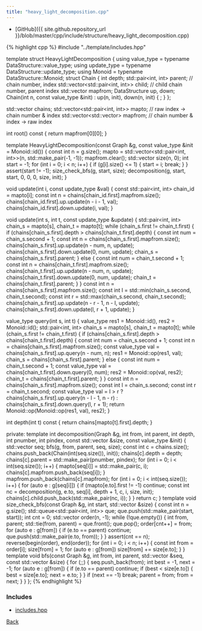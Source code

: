 ```yaml
---
title: "heavy_light_decomposition.cpp"
---
```


- [GitHub]({{ site.github.repository_url }}/blob/master/cpp/include/structure/heavy_light_decomposition.cpp)

{% highlight cpp %}
#include "../template/includes.hpp"

template <typename DataStructure> struct HeavyLightDecomposition {
  using value_type = typename DataStructure::value_type;
  using update_type = typename DataStructure::update_type;
  using Monoid = typename DataStructure::Monoid;
  struct Chain {
    int depth;
    std::pair<int, int> parent;              // chain number, index
    std::vector<std::pair<int, int>> child;  // child chain number, parent index
    std::vector<int> mapfrom;
    DataStructure up, down;
    Chain(int n, const value_type &init) : up(n, init), down(n, init) { ; }
  };

  std::vector<Chain> chains;
  std::vector<std::pair<int, int>> mapto;  // raw index -> chain number & index
  std::vector<std::vector<int>> mapfrom;   // chain number & index -> raw index

  int root() const { return mapfrom[0][0]; }

  template <typename Graph>
  HeavyLightDecomposition(const Graph &g,
                          const value_type &init = Monoid::id()) {
    const int n = g.size();
    mapto = std::vector<std::pair<int, int>>(n, std::make_pair(-1, -1));
    mapfrom.clear();
    std::vector<int> size(n, 0);
    int start = -1;
    for (int i = 0; i < n; i++) {
      if (g[i].size() <= 1) {
        start = i;
        break;
      }
    }
    assert(start != -1);
    size_check_bfs(g, start, size);
    decomposition(g, start, start, 0, 0, 0, size, init);
  }

  void update(int i, const update_type &val) {
    const std::pair<int, int> chain_id = mapto[i];
    const int n = chains[chain_id.first].mapfrom.size();
    chains[chain_id.first].up.update(n - i - 1, val);
    chains[chain_id.first].down.update(i, val);
  }

  void update(int s, int t, const update_type &update) {
    std::pair<int, int> chain_s = mapto[s], chain_t = mapto[t];
    while (chain_s.first != chain_t.first) {
      if (chains[chain_s.first].depth > chains[chain_t.first].depth) {
        const int num = chain_s.second + 1;
        const int n = chains[chain_s.first].mapfrom.size();
        chains[chain_s.first].up.update(n - num, n, update);
        chains[chain_s.first].down.update(0, num, update);
        chain_s = chains[chain_s.first].parent;
      }
      else {
        const int num = chain_t.second + 1;
        const int n = chains[chain_t.first].mapfrom.size();
        chains[chain_t.first].up.update(n - num, n, update);
        chains[chain_t.first].down.update(0, num, update);
        chain_t = chains[chain_t.first].parent;
      }
    }
    const int n = chains[chain_s.first].mapfrom.size();
    const int l = std::min(chain_s.second, chain_t.second);
    const int r = std::max(chain_s.second, chain_t.second);
    chains[chain_s.first].up.update(n - r - 1, n - l, update);
    chains[chain_s.first].down.update(l, r + 1, update);
  }

  value_type query(int s, int t) {
    value_type res1 = Monoid::id(), res2 = Monoid::id();
    std::pair<int, int> chain_s = mapto[s], chain_t = mapto[t];
    while (chain_s.first != chain_t.first) {
      if (chains[chain_s.first].depth > chains[chain_t.first].depth) {
        const int num = chain_s.second + 1;
        const int n = chains[chain_s.first].mapfrom.size();
        const value_type val = chains[chain_s.first].up.query(n - num, n);
        res1 = Monoid::op(res1, val);
        chain_s = chains[chain_s.first].parent;
      }
      else {
        const int num = chain_t.second + 1;
        const value_type val = chains[chain_t.first].down.query(0, num);
        res2 = Monoid::op(val, res2);
        chain_t = chains[chain_t.first].parent;
      }
    }
    const int n = chains[chain_s.first].mapfrom.size();
    const int l = chain_s.second;
    const int r = chain_t.second;
    const value_type val = l > r
                             ? chains[chain_s.first].up.query(n - l - 1, n - r)
                             : chains[chain_s.first].down.query(l, r + 1);
    return Monoid::op(Monoid::op(res1, val), res2);
  }

  int depth(int t) const { return chains[mapto[t].first].depth; }

private:
  template <typename Graph>
  int decomposition(Graph &g, int from, int parent, int depth, int pnumber,
                    int pindex, const std::vector<int> &size,
                    const value_type &init) {
    std::vector<int> seq;
    bfs(g, from, parent, seq, size);
    const int c = chains.size();
    chains.push_back(Chain(int(seq.size()), init));
    chains[c].depth = depth;
    chains[c].parent = std::make_pair(pnumber, pindex);
    for (int i = 0; i < int(seq.size()); i++) {
      mapto[seq[i]] = std::make_pair(c, i);
      chains[c].mapfrom.push_back(seq[i]);
    }
    mapfrom.push_back(chains[c].mapfrom);
    for (int i = 0; i < int(seq.size()); i++) {
      for (auto e : g[seq[i]]) {
        if (mapto[e.to].first != -1) continue;
        const int nc =
          decomposition(g, e.to, seq[i], depth + 1, c, i, size, init);
        chains[c].child.push_back(std::make_pair(nc, i));
      }
    }
    return c;
  }
  template <typename Graph>
  void size_check_bfs(const Graph &g, int start, std::vector<int> &size) {
    const int n = g.size();
    std::queue<std::pair<int, int>> que;
    que.push(std::make_pair(start, start));
    int cnt = 0;
    std::vector<int> order(n, -1);
    while (!que.empty()) {
      int from, parent;
      std::tie(from, parent) = que.front();
      que.pop();
      order[cnt++] = from;
      for (auto e : g[from]) {
        if (e.to == parent) continue;
        que.push(std::make_pair(e.to, from));
      }
    }
    assert(cnt == n);
    reverse(begin(order), end(order));
    for (int i = 0; i < n; i++) {
      const int from = order[i];
      size[from] = 1;
      for (auto e : g[from]) size[from] += size[e.to];
    }
  }
  template <typename Graph>
  void bfs(const Graph &g, int from, int parent, std::vector<int> &seq,
           const std::vector<int> &size) {
    for (;;) {
      seq.push_back(from);
      int best = -1, next = -1;
      for (auto e : g[from]) {
        if (e.to == parent) continue;
        if (best < size[e.to]) {
          best = size[e.to];
          next = e.to;
        }
      }
      if (next == -1) break;
      parent = from;
      from = next;
    }
  }
};
{% endhighlight %}

### Includes

- [includes.hpp](../template/includes)

[Back](../..)
